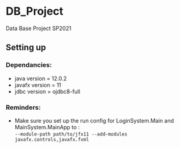 # DB_Project
Data Base Project SP2021


## Setting up


### Dependancies:
  - java version =  12.0.2<br/>
  - javafx version = 11<br/>
  - jdbc version = ojdbc8-full<br/>
### Reminders:
  - Make sure you set up the run config for LoginSystem.Main and MainSystem.MainApp to : <br/> ``` --module-path path/to/jfx11 --add-modules javafx.controls,javafx.fxml ```
